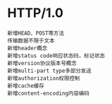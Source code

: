 # HTTP/1.0

    新增HEAD、POST等方法
    传输数据不限于文本
    新增header概念
    新增status code响应状态码，标记状态
    新增version协议版本号概念
    新增multi-part type多部分发送
    新增authorization权限控制
    新增cache缓存
    新增content-encoding内容编码
